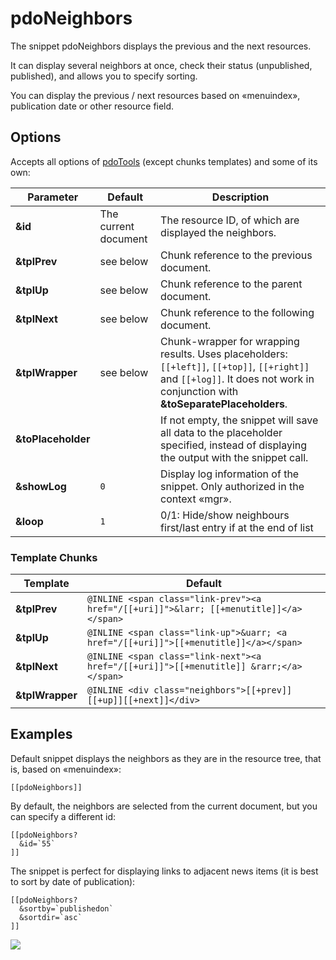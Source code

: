 # pdoNeighbors

The snippet pdoNeighbors displays the previous and the next resources.

It can display several neighbors at once, check their status (unpublished, published), and allows you to specify sorting.

You can display the previous / next resources based on «menuindex», publication date or other resource field.

## Options

Accepts all options of [pdoTools][1] (except chunks templates) and some of its own:

Parameter          | Default              | Description
-------------------|----------------------|-------------------------------------------------------------------------------------------------------------------------------------------------------------------------------
**&id**            | The current document | The resource ID, of which are displayed the neighbors.
**&tplPrev**       | see below            | Chunk reference to the previous document.
**&tplUp**         | see below            | Chunk reference to the parent document.
**&tplNext**       | see below            | Chunk reference to the following document.
**&tplWrapper**    | see below            | Chunk-wrapper for wrapping results. Uses placeholders: `[[+left]]`, `[[+top]]`, `[[+right]]` and `[[+log]]`. It does not work in conjunction with **&toSeparatePlaceholders**.
**&toPlaceholder** |                      | If not empty, the snippet will save all data to the placeholder specified, instead of displaying the output with the snippet call.
**&showLog**       | `0`                  | Display log information of the snippet. Only authorized in the context «mgr».
**&loop**          | `1`                  | 0/1: Hide/show neighbours first/last entry if at the end of list

### Template Chunks

Template        | Default
----------------|---------------------------------------------------------------------------------------
**&tplPrev**    | `@INLINE <span class="link-prev"><a href="/[[+uri]]">&larr; [[+menutitle]]</a></span>`
**&tplUp**      | `@INLINE <span class="link-up">&uarr; <a href="/[[+uri]]">[[+menutitle]]</a></span>`
**&tplNext**    | `@INLINE <span class="link-next"><a href="/[[+uri]]">[[+menutitle]] &rarr;</a></span>`
**&tplWrapper** | `@INLINE <div class="neighbors">[[+prev]][[+up]][[+next]]</div>`

## Examples

Default snippet displays the neighbors as they are in the resource tree, that is, based on  «menuindex»:

```modx
[[pdoNeighbors]]
```

By default, the neighbors are selected from the current document, but you can specify a different id:

```modx
[[pdoNeighbors?
  &id=`55`
]]
```

The snippet is perfect for displaying links to adjacent news items (it is best to sort by date of publication):

```modx
[[pdoNeighbors?
  &sortby=`publishedon`
  &sortdir=`asc`
]]
```

[![](https://file.modx.pro/files/0/b/0/0b0f9549bbf2d026243a71c5908f4f26s.jpg)](https://file.modx.pro/files/0/b/0/0b0f9549bbf2d026243a71c5908f4f26.png)

[1]: /en/components/pdotools/general-properties
